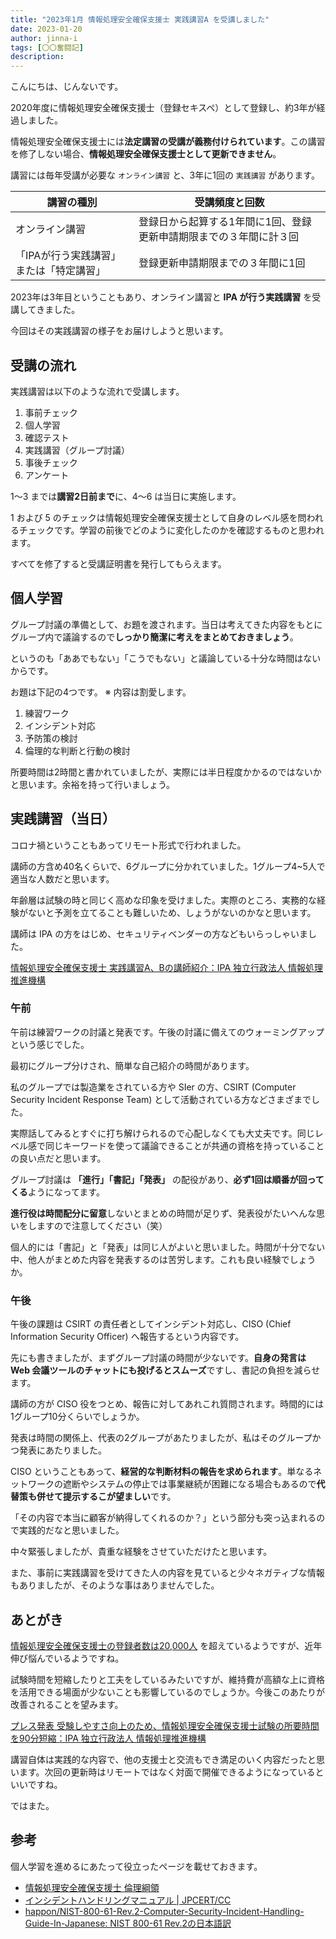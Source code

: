 ```yaml
---
title: "2023年1月 情報処理安全確保支援士 実践講習A を受講しました"
date: 2023-01-20
author: jinna-i
tags: [〇〇奮闘記]
description: 
---
```


こんにちは、じんないです。

2020年度に情報処理安全確保支援士（登録セキスペ）として登録し、約3年が経過しました。

情報処理安全確保支援士には**法定講習の受講が義務付けられています**。この講習を修了しない場合、**情報処理安全確保支援士として更新できません**。

講習には毎年受講が必要な `オンライン講習` と、3年に1回の `実践講習` があります。

講習の種別 | 受講頻度と回数
-- | --
オンライン講習 | 登録日から起算する1年間に1回、登録更新申請期限までの３年間に計３回
「IPAが行う実践講習」または「特定講習」 | 登録更新申請期限までの３年間に1回

2023年は3年目ということもあり、オンライン講習と **IPA が行う実践講習** を受講してきました。

今回はその実践講習の様子をお届けしようと思います。

## 受講の流れ

実践講習は以下のような流れで受講します。

1. 事前チェック
2. 個人学習
3. 確認テスト
4. 実践講習（グループ討議）
5. 事後チェック
6. アンケート

1～3 までは**講習2日前まで**に、4～6 は当日に実施します。

1 および 5 のチェックは情報処理安全確保支援士として自身のレベル感を問われるチェックです。学習の前後でどのように変化したのかを確認するものと思われます。

すべてを修了すると受講証明書を発行してもらえます。

## 個人学習

グループ討議の準備として、お題を渡されます。当日は考えてきた内容をもとにグループ内で議論するので**しっかり簡潔に考えをまとめておきましょう**。

というのも「ああでもない」「こうでもない」と議論している十分な時間はないからです。

お題は下記の4つです。
※ 内容は割愛します。

1. 練習ワーク
2. インシデント対応
3. 予防策の検討
4. 倫理的な判断と行動の検討

所要時間は2時間と書かれていましたが、実際には半日程度かかるのではないかと思います。余裕を持って行いましょう。

## 実践講習（当日）

コロナ禍ということもあってリモート形式で行われました。

講師の方含め40名くらいで、6グループに分かれていました。1グループ4~5人で適当な人数だと思います。

年齢層は試験の時と同じく高めな印象を受けました。実際のところ、実務的な経験がないと予測を立てることも難しいため、しょうがないのかなと思います。

講師は IPA の方をはじめ、セキュリティベンダーの方などもいらっしゃいました。

[情報処理安全確保支援士 実践講習A、Bの講師紹介：IPA 独立行政法人 情報処理推進機構](https://www.ipa.go.jp/siensi/lecture/inst.html)


### 午前

午前は練習ワークの討議と発表です。午後の討議に備えてのウォーミングアップという感じでした。

最初にグループ分けされ、簡単な自己紹介の時間があります。

私のグループでは製造業をされている方や SIer の方、CSIRT (Computer Security Incident Response Team) として活動されている方などさまざまでした。

実際話してみるとすぐに打ち解けられるので心配しなくても大丈夫です。同じレベル感で同じキーワードを使って議論できることが共通の資格を持っていることの良い点だと思います。

グループ討議は **「進行」「書記」「発表」** の配役があり、**必ず1回は順番が回ってくる**ようになってます。

**進行役は時間配分に留意**しないとまとめの時間が足りず、発表役がたいへんな思いをしますので注意してください（笑）

個人的には「書記」と「発表」は同じ人がよいと思いました。時間が十分でない中、他人がまとめた内容を発表するのは苦労します。これも良い経験でしょうか。

### 午後

午後の課題は CSIRT の責任者としてインシデント対応し、CISO (Chief Information Security Officer) へ報告するという内容です。

先にも書きましたが、まずグループ討議の時間が少ないです。**自身の発言は Web 会議ツールのチャットにも投げるとスムーズ**ですし、書記の負担を減らせます。

講師の方が CISO 役をつとめ、報告に対してあれこれ質問されます。時間的には1グループ10分くらいでしょうか。

発表は時間の関係上、代表の2グループがあたりましたが、私はそのグループかつ発表にあたりました。

CISO ということもあって、**経営的な判断材料の報告を求められます**。単なるネットワークの遮断やシステムの停止では事業継続が困難になる場合もあるので**代替策も併せて提示するこが望ましい**です。

「その内容で本当に顧客が納得してくれるのか？」という部分も突っ込まれるので実践的だなと思いました。

中々緊張しましたが、貴重な経験をさせていただけたと思います。

また、事前に実践講習を受けてきた人の内容を見ていると少々ネガティブな情報もありましたが、そのような事はありませんでした。

## あとがき

[情報処理安全確保支援士の登録者数は20,000人](https://www.ipa.go.jp/siensi/data/20220401newriss.html#:~:text=IPA%E3%81%AF%E3%80%81%202022%E5%B9%B44,20%2C253%E5%90%8D%E3%81%A8%E3%81%AA%E3%82%8A%E3%81%BE%E3%81%97%E3%81%9F%E3%80%82) を超えているようですが、近年伸び悩んでいるようですね。

試験時間を短縮したりと工夫をしているみたいですが、維持費が高額な上に資格を活用できる場面が少ないことも影響しているのでしょうか。今後このあたりが改善されることを望みます。

[プレス発表 受験しやすさ向上のため、情報処理安全確保支援士試験の所要時間を90分短縮：IPA 独立行政法人 情報処理推進機構](https://www.ipa.go.jp/about/press/20221220.html)

講習自体は実践的な内容で、他の支援士と交流もでき満足のいく内容だったと思います。次回の更新時はリモートではなく対面で開催できるようになっているといいですね。

ではまた。

## 参考

個人学習を進めるにあたって役立ったページを載せておきます。

- [情報処理安全確保支援士 倫理綱領](https://www.ipa.go.jp/files/000073810.pdf)
- [インシデントハンドリングマニュアル | JPCERT/CC](https://www.jpcert.or.jp/csirt_material/files/manual_ver1.0_20211130.pdf)
- [happon/NIST-800-61-Rev.2-Computer-Security-Incident-Handling-Guide-In-Japanese: NIST 800-61 Rev.2の日本語訳](https://github.com/happon/NIST-800-61-Rev.2-Computer-Security-Incident-Handling-Guide-In-Japanese)


